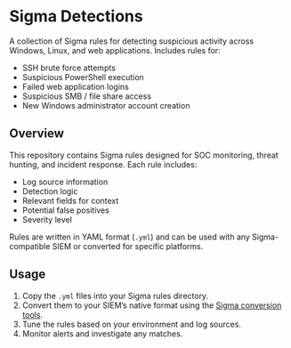 # Sigma Detections

A collection of Sigma rules for detecting suspicious activity across Windows, Linux, and web applications. Includes rules for:

- SSH brute force attempts
- Suspicious PowerShell execution
- Failed web application logins
- Suspicious SMB / file share access
- New Windows administrator account creation

## Overview

This repository contains Sigma rules designed for SOC monitoring, threat hunting, and incident response. Each rule includes:

- Log source information
- Detection logic
- Relevant fields for context
- Potential false positives
- Severity level

Rules are written in YAML format (`.yml`) and can be used with any Sigma-compatible SIEM or converted for specific platforms.

## Usage

1. Copy the `.yml` files into your Sigma rules directory.
2. Convert them to your SIEM’s native format using the [Sigma conversion tools](https://github.com/SigmaHQ/sigma).
3. Tune the rules based on your environment and log sources.
4. Monitor alerts and investigate any matches.
